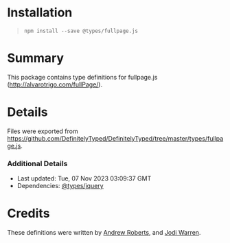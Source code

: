 # Installation
> `npm install --save @types/fullpage.js`

# Summary
This package contains type definitions for fullpage.js (http://alvarotrigo.com/fullPage/).

# Details
Files were exported from https://github.com/DefinitelyTyped/DefinitelyTyped/tree/master/types/fullpage.js.

### Additional Details
 * Last updated: Tue, 07 Nov 2023 03:09:37 GMT
 * Dependencies: [@types/jquery](https://npmjs.com/package/@types/jquery)

# Credits
These definitions were written by [Andrew Roberts](http://www.atroberts.org), and [Jodi Warren](https://github.com/jodiwarren).
